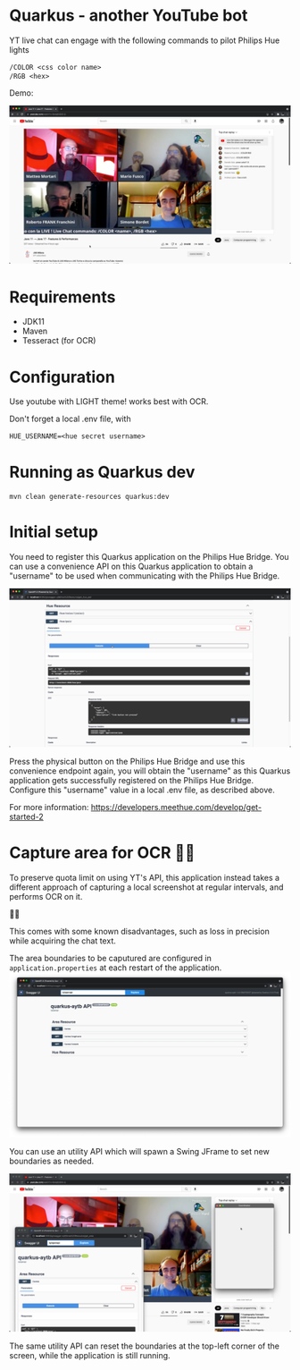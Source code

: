 # Quarkus - another YouTube bot

YT live chat can engage with the following commands to pilot Philips Hue lights
```
/COLOR <css color name>
/RGB <hex>
```

Demo:

![demo](docs/demo.png)

# Requirements

- JDK11
- Maven
- Tesseract (for OCR)

# Configuration

Use youtube with LIGHT theme! works best with OCR.

Don't forget a local .env file, with 
```
HUE_USERNAME=<hue secret username>
```

# Running as Quarkus dev

```
mvn clean generate-resources quarkus:dev
```

# Initial setup

You need to register this Quarkus application on the Philips Hue Bridge.
You can use a convenience API on this Quarkus application to obtain a "username" to be used when communicating with the Philips Hue Bridge.

![pairing](docs/pairing.png)

Press the physical button on the Philips Hue Bridge and use this convenience endpoint again, you will obtain the "username" as this Quarkus application gets successfully registered on the Philips Hue Bridge. Configure this "username" value in a local .env file, as described above.

For more information: https://developers.meethue.com/develop/get-started-2

# Capture area for OCR 🤷🚀

To preserve quota limit on using YT's API, this application instead takes a different approach of capturing a local screenshot at regular intervals, and performs OCR on it.

🤷🚀

This comes with some known disadvantages, such as loss in precision while acquiring the chat text.

The area boundaries to be caputured are configured in `application.properties` at each restart of the application.
![areaAPIswagger](docs/areaAPIswagger.png)

You can use an utility API which will spawn a Swing JFrame to set new boundaries as needed.

![areaAPIboundaries](docs/areaAPIboundaries.png)

The same utility API can reset the boundaries at the top-left corner of the screen, while the application is still running.
